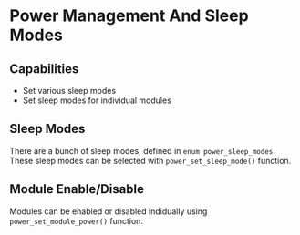# Power Management And Sleep Modes

## Capabilities

* Set various sleep modes
* Set sleep modes for individual modules

## Sleep Modes

There are a bunch of sleep modes, defined in `enum power_sleep_modes`. These
sleep modes can be selected with `power_set_sleep_mode()` function.

## Module Enable/Disable

Modules can be enabled or disabled indidually using `power_set_module_power()`
function.

